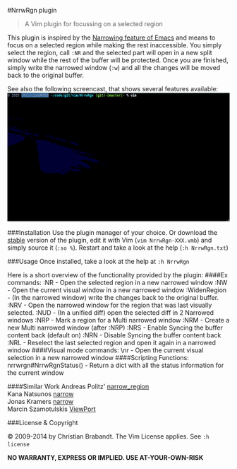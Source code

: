 #NrrwRgn plugin
> A Vim plugin for focussing on a selected region

This plugin is inspired by the [Narrowing feature of Emacs](http://www.emacswiki.org/emacs/Narrowing) and means to focus on a selected region while making the rest inaccessible. You simply select the region, call `:NR` and the selected part will open in a new split window while the rest of the buffer will be protected. Once you are finished, simply write the narrowed window (`:w`) and all the changes will be moved back to the original buffer.

See also the following screencast, that shows several features available:
![screencast of the plugin](screencast.gif "Screencast")

###Installation
Use the plugin manager of your choice. Or download the [stable][] version of the plugin, edit it with Vim (`vim NrrwRgn-XXX.vmb`) and simply source it (`:so %`). Restart and take a look at the help (`:h NrrwRgn.txt`)

[stable]: http://www.vim.org/scripts/script.php?script_id=3075

###Usage
Once installed, take a look at the help at `:h NrrwRgn`

Here is a short overview of the functionality provided by the plugin:
####Ex commands:
    :NR		 - Open the selected region in a new narrowed window
    :NW		 - Open the current visual window in a new narrowed window
    :WidenRegion - (In the narrowed window) write the changes back to the original buffer.
    :NRV	 - Open the narrowed window for the region that was last visually selected.
    :NUD	 - (In a unified diff) open the selected diff in 2 Narrowed windows
    :NRP	 - Mark a region for a Multi narrowed window
    :NRM	 - Create a new Multi narrowed window (after :NRP)
    :NRS	 - Enable Syncing the buffer content back (default on)
    :NRN	 - Disable Syncing the buffer content back
    :NRL	 - Reselect the last selected region and open it again in a narrowed window
####Visual mode commands:
    \nr		 - Open the current visual selection in a new narrowed window
####Scripting Functions:
    nrrwrgn#NrrwRgnStatus()   - Return a dict with all the status information for the current window

####Similar Work
Andreas Politz' [narrow_region](http://www.vim.org/scripts/script.php?script_id=2038)<br/>
Kana Natsunos [narrow](http://www.vim.org/scripts/script.php?script_id=2097)<br/>
Jonas Kramers [narrow](http://www.vim.org/scripts/script.php?script_id=2446)<br/>
Marcin Szamotulskis [ViewPort](http://www.vim.org/scripts/script.php?script_id=4296)<br/>

###License & Copyright

© 2009-2014 by Christian Brabandt. The Vim License applies. See `:h license`

__NO WARRANTY, EXPRESS OR IMPLIED.  USE AT-YOUR-OWN-RISK__
